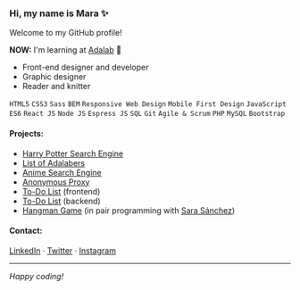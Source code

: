 ### Hi, my name is Mara ✨

Welcome to my GitHub profile!

**NOW:** I'm learning at [Adalab](https://adalab.es) 💜

- Front-end designer and developer
- Graphic designer
- Reader and knitter

`HTML5` `CSS3` `Sass` `BEM` `Responsive Web Design` `Mobile First Design` `JavaScript ES6` `React JS` `Node JS` `Espress JS` `SQL` `Git` `Agile & Scrum` `PHP` `MySQL` `Bootstrap`

#### Projects:

- [Harry Potter Search Engine](https://github.com/mararochafernandez/modulo-3-evaluacion-final)
- [List of Adalabers](https://github.com/mararochafernandez/modulo-3-evaluacion-intermedia)
- [Anime Search Engine](https://github.com/mararochafernandez/modulo-2-evaluacion-final)
- [Anonymous Proxy](https://github.com/mararochafernandez/modulo-1-evaluacion-final)
- [To-Do List](https://github.com/mararochafernandez/react-to-do-list) (frontend)
- [To-Do List](https://github.com/mararochafernandez/node-to-do-list) (backend)
- [Hangman Game](https://github.com/mararochafernandez/promo-o-module-3-pair-4-sprint-2-hangman-game) (in pair programming with [Sara Sánchez](https://github.com/SaraSanchezL))

#### Contact:

[LinkedIn](https://www.linkedin.com/in/mararochafernandez) · [Twitter](https://twitter.com/maranhaknits) · [Instagram](https://www.instagram.com/maranhaknits)

---

_Happy coding!_
